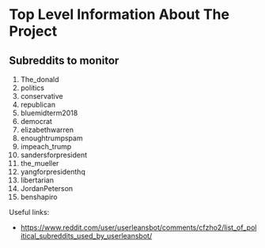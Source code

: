 # Top Level Information About The  Project

## Subreddits to monitor
1. The_donald
2. politics
3. conservative
4. republican 
5. bluemidterm2018
6. democrat
7. elizabethwarren
8. enoughtrumpspam
9. impeach_trump
10. sandersforpresident
11. the_mueller
12. yangforpresidenthq
13. libertarian
14. JordanPeterson
15. benshapiro


Useful links:
* https://www.reddit.com/user/userleansbot/comments/cfzho2/list_of_political_subreddits_used_by_userleansbot/
